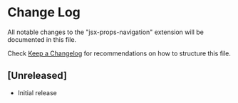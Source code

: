 # Change Log
All notable changes to the "jsx-props-navigation" extension will be documented in this file.

Check [Keep a Changelog](http://keepachangelog.com/) for recommendations on how to structure this file.

## [Unreleased]
- Initial release